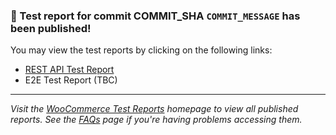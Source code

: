 ### :tada: Test report for commit COMMIT_SHA `COMMIT_MESSAGE` has been published!

You may view the test reports by clicking on the following links:

- [REST API Test Report](https://woocommerce.github.io/woocommerce-test-reports/pr/PR_NUMBER/api/)
- E2E Test Report (TBC)

---

_Visit the [WooCommerce Test Reports](https://woocommerce.github.io/woocommerce-test-reports) homepage to view all published reports. See the [FAQs](https://github.com/woocommerce/woocommerce-test-reports/wiki/FAQs) page if you're having problems accessing them._

